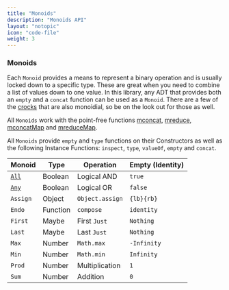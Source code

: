 ```yaml
---
title: "Monoids"
description: "Monoids API"
layout: "notopic"
icon: "code-file"
weight: 3
---
```


### Monoids
Each `Monoid` provides a means to represent a binary operation and is usually
locked down to a specific type. These are great when you need to combine a list
of values down to one value. In this library, any ADT that provides both an
`empty` and a `concat` function can be used as a `Monoid`. There are a few of
the [crocks][crocks] that are also monoidial, so be on the look out for those
as well.

All `Monoids` work with the point-free functions [mconcat][mconcat],
[mreduce][mreduce], [mconcatMap][mconcatmap] and [mreduceMap][mreducemap].

All `Monoids` provide `empty` and `type` functions on their Constructors as well
as the following Instance Functions: `inspect`, `type`, `valueOf`, `empty` and
`concat`.

| Monoid | Type | Operation | Empty (Identity) |
|---|---|---|---|
| [`All`][All] | Boolean | Logical AND | `true` |
| [`Any`][Any] | Boolean | Logical OR | `false` |
| `Assign` | Object | `Object.assign` | `{lb}{rb}` |
| `Endo` | Function | `compose` | `identity` |
| `First` | Maybe | First `Just` | `Nothing` |
| `Last` | Maybe | Last `Just` | `Nothing` |
| `Max` | Number | `Math.max` | `-Infinity` |
| `Min` | Number | `Math.min` | `Infinity` |
| `Prod` | Number | Multiplication | `1` |
| `Sum` | Number | Addition | `0` |

[crocks]: ../crocks/index.html
[mconcat]: ../functions/helpers.html#mconcat
[mreduce]: ../functions/helpers.html#mreduce
[mconcatMap]: ../functions/helpers.html#mconcatmap
[mreduceMap]: ../functions/helpers.html#mreducemap

[All]: All.html
[Any]: Any.html
